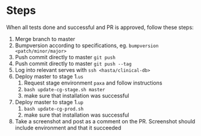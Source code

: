 # Steps

When all tests done and successful and PR is approved, follow these steps:

1. Merge branch to master
1. Bumpversion according to specifications, eg. `bumpversion <patch/minor/major>`
1. Push commit directly to master `git push`
1. Push commit directly to master `git push --tag`
1. Log into relevant serves with `ssh <hasta/clinical-db>`
1. Deploy master to stage
    1.`us`
    1. Request stage environment `paxa` and follow instructions
    1. `bash update-cg-stage.sh master`
    1. make sure that installation was successful
1. Deploy master to stage
    1.`up`
    1. `bash update-cg-prod.sh`
    1. make sure that installation was successful
1. Take a screenshot and post as a comment on the PR. Screenshot should include environment and that it succeeded

